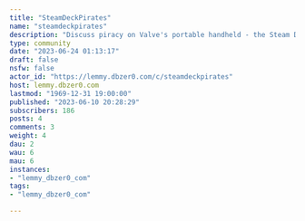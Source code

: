 ```yaml
---
title: "SteamDeckPirates" 
name: "steamdeckpirates"
description: "Discuss piracy on Valve's portable handheld - the Steam Deck."
type: community
date: "2023-06-24 01:13:17"
draft: false
nsfw: false
actor_id: "https://lemmy.dbzer0.com/c/steamdeckpirates"
host: lemmy.dbzer0.com
lastmod: "1969-12-31 19:00:00"
published: "2023-06-10 20:28:29"
subscribers: 186
posts: 4
comments: 3
weight: 4
dau: 2
wau: 6
mau: 6
instances:
- "lemmy_dbzer0_com"
tags: 
- "lemmy_dbzer0_com"

---
```

